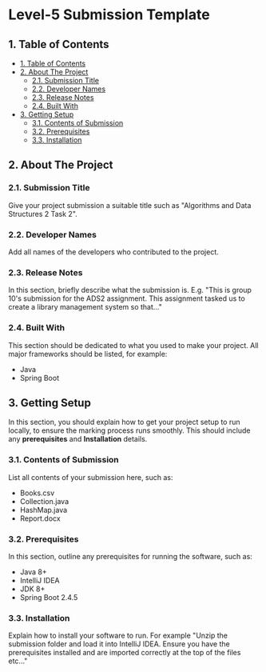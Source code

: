 # Level-5 Submission Template <!-- omit in toc -->

## 1. Table of Contents

- [1. Table of Contents](#1-table-of-contents)
- [2. About The Project](#2-about-the-project)
  - [2.1. Submission Title](#21-submission-title)
  - [2.2. Developer Names](#22-developer-names)
  - [2.3. Release Notes](#23-release-notes)
  - [2.4. Built With](#24-built-with)
- [3. Getting Setup](#3-getting-setup)
  - [3.1. Contents of Submission](#31-contents-of-submission)
  - [3.2. Prerequisites](#32-prerequisites)
  - [3.3. Installation](#33-installation)

## 2. About The Project

### 2.1. Submission Title

Give your project submission a suitable title such as "Algorithms and Data Structures 2 Task 2".

### 2.2. Developer Names

Add all names of the developers who contributed to the project.

### 2.3. Release Notes

In this section, briefly describe what the submission is. E.g. "This is group 10's submission for the ADS2 assignment. This assignment tasked us to create a library management system so that..."

### 2.4. Built With

This section should be dedicated to what you used to make your project. All major frameworks should be listed, for example:

* Java
* Spring Boot

## 3. Getting Setup

In this section, you should explain how to get your project setup to run locally, to ensure the marking process runs smoothly. This should include any **prerequisites** and **Installation** details.

### 3.1. Contents of Submission

List all contents of your submission here, such as:

* Books.csv
* Collection.java
* HashMap.java
* Report.docx

### 3.2. Prerequisites

In this section, outline any prerequisites for running the software, such as:

* Java 8+
* IntelliJ IDEA
* JDK 8+
* Spring Boot 2.4.5

### 3.3. Installation

Explain how to install your software to run. For example "Unzip the submission folder and load it into IntelliJ IDEA. Ensure you have the prerequisites installed and are imported correctly at the top of the files etc..."
